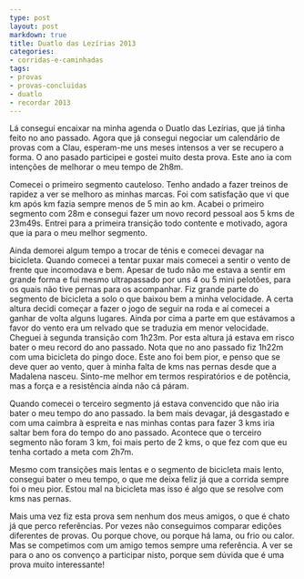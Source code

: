 ```yaml
---
type: post
layout: post
markdown: true
title: Duatlo das Lezírias 2013
categories:
- corridas-e-caminhadas
tags:
- provas
- provas-concluidas
- duatlo
- recordar 2013
---
```


Lá consegui encaixar na minha agenda o Duatlo das Lezírias, que já tinha feito
no ano passado. Agora que já consegui negociar um calendário de provas com a
Clau, esperam-me uns meses intensos a ver se recupero a forma. O ano pasado 
participei e gostei muito desta prova. Este ano ia com intenções de melhorar
o meu tempo de 2h8m.

Comecei o primeiro segmento cauteloso. Tenho andado a fazer treinos de rapidez
a ver se melhoro as minhas marcas. Foi com satisfação que vi que km após km
fazia sempre menos de 5 min ao km. Acabei o primeiro segmento com 28m e consegui
fazer um novo record pessoal aos 5 kms de 23m49s. Entrei para a primeira
transição todo contente e motivado, agora que ia para o meu melhor segmento.

Ainda demorei algum tempo a trocar de ténis e comecei devagar na bicicleta.
Quando comecei a tentar puxar mais comecei a sentir o vento de frente que
incomodava e bem. Apesar de tudo não me estava a sentir em grande forma e fui
mesmo ultrapassado por uns 4 ou 5 mini pelotões, para os quais não tive pernas
para os acompanhar. Fiz grande parte do segmento de bicicleta a solo o que 
baixou bem a minha velocidade. A certa altura decidi começar a fazer o jogo
de seguir na roda e aí comecei a ganhar de volta alguns lugares. Ainda por cima
a parte em que estávamos a favor do vento era um relvado que se traduzia em
menor velocidade. Cheguei à segunda transição com 1h23m. Por esta altura 
já estava em risco bater o meu record do ano passado. Nota que no ano passado
fiz 1h22m com uma bicicleta do pingo doce. Este ano foi bem pior, e penso que se
deve quer ao vento, quer à minha falta de kms nas pernas desde que a Madalena
nasceu. Sinto-me melhor em termos respiratórios e de potência, mas a força e a
resistência ainda não cá páram.

Quando comecei o terceiro segmento já estava convencido que não iria bater
o meu tempo do ano passado. Ia bem mais devagar, já desgastado e com uma 
caimbra à espreita e nas minhas contas para fazer 3 kms iria saltar bem fora
do tempo do ano passado. Acontece que o terceiro segmento não foram 3 km, foi
mais perto de 2 kms, o que fez com que eu tenha cortado a meta com 2h7m.

Mesmo com transições mais lentas e o segmento de bicicleta mais lento, consegui
bater o meu tempo, o que me deixa feliz já que a corrida sempre foi o meu pior.
Estou mal na bicicleta mas isso é algo que se resolve com kms nas pernas.

Mais uma vez fiz esta prova sem nenhum dos meus amigos, o que é chato já que
perco referências. Por vezes não conseguimos comparar edições diferentes de 
provas. Ou porque chove, ou porque há lama, ou frio ou calor. Mas se competimos
com um amigo temos sempre uma referência. A ver se para o ano os convenço
a participar nisto, porque sem dúvida que é uma prova muito interessante!
